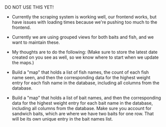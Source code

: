 DO NOT USE THIS YET!


 - Currently the scraping system is working well, our frontend works, but have issues with loading times because we're pushing too much to the frontend.

 - Currently we are using grouped views for both baits and fish, and we want to maintain these.


 - My thoughts are to do the following: (Make sure to store the latest date created on you see as well, so we know where to start when we update the maps.)

 - Build a "map" that holds a list of fish names, the count of each fish name seen, and then the corresponding data for the highest weight entry for each fish name in the database, including all columns from the database.

 - Build a "map" that holds a list of bait names, and then the corresponding data for the highest weight entry for each bait name in the database, including all columns from the database. Make sure you account for sandwich baits, which are where we have two baits for one row. That will be its own unique entry in the bait names list.

 